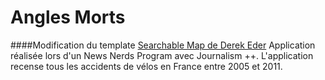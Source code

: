 Angles Morts  
==========
####Modification du template [Searchable Map de Derek Eder](http://derekeder.com/searchable_map_template/) 
Application réalisée lors d'un News Nerds Program avec Journalism ++. L'application recense tous les accidents de vélos en France entre 2005 et 2011. 

